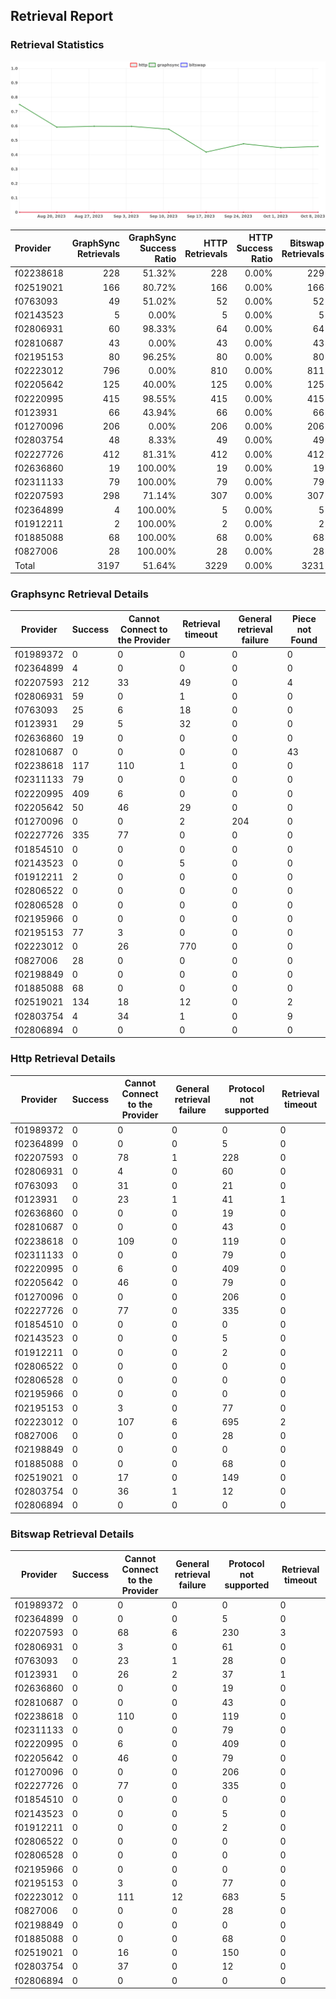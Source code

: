 ## Retrieval Report
### Retrieval Statistics
<img src="https://raw.githubusercontent.com/data-preservation-programs/filplus-checker-assets/main/filecoin-project/filecoin-plus-large-datasets/issues/2113/1697018527239.png"/>

| Provider  | GraphSync Retrievals | GraphSync Success Ratio | HTTP Retrievals | HTTP Success Ratio | Bitswap Retrievals | Bitswap Success Ratio |
| :-------- | -------------------: | ----------------------: | --------------: | -----------------: | -----------------: | --------------------: |
| f02238618 |                  228 |                  51.32% |             228 |              0.00% |                229 |                 0.00% |
| f02519021 |                  166 |                  80.72% |             166 |              0.00% |                166 |                 0.00% |
| f0763093  |                   49 |                  51.02% |              52 |              0.00% |                 52 |                 0.00% |
| f02143523 |                    5 |                   0.00% |               5 |              0.00% |                  5 |                 0.00% |
| f02806931 |                   60 |                  98.33% |              64 |              0.00% |                 64 |                 0.00% |
| f02810687 |                   43 |                   0.00% |              43 |              0.00% |                 43 |                 0.00% |
| f02195153 |                   80 |                  96.25% |              80 |              0.00% |                 80 |                 0.00% |
| f02223012 |                  796 |                   0.00% |             810 |              0.00% |                811 |                 0.00% |
| f02205642 |                  125 |                  40.00% |             125 |              0.00% |                125 |                 0.00% |
| f02220995 |                  415 |                  98.55% |             415 |              0.00% |                415 |                 0.00% |
| f0123931  |                   66 |                  43.94% |              66 |              0.00% |                 66 |                 0.00% |
| f01270096 |                  206 |                   0.00% |             206 |              0.00% |                206 |                 0.00% |
| f02803754 |                   48 |                   8.33% |              49 |              0.00% |                 49 |                 0.00% |
| f02227726 |                  412 |                  81.31% |             412 |              0.00% |                412 |                 0.00% |
| f02636860 |                   19 |                 100.00% |              19 |              0.00% |                 19 |                 0.00% |
| f02311133 |                   79 |                 100.00% |              79 |              0.00% |                 79 |                 0.00% |
| f02207593 |                  298 |                  71.14% |             307 |              0.00% |                307 |                 0.00% |
| f02364899 |                    4 |                 100.00% |               5 |              0.00% |                  5 |                 0.00% |
| f01912211 |                    2 |                 100.00% |               2 |              0.00% |                  2 |                 0.00% |
| f01885088 |                   68 |                 100.00% |              68 |              0.00% |                 68 |                 0.00% |
| f0827006  |                   28 |                 100.00% |              28 |              0.00% |                 28 |                 0.00% |
| Total     |                 3197 |                  51.64% |            3229 |              0.00% |               3231 |                 0.00% |

### Graphsync Retrieval Details
| Provider  | Success | Cannot Connect to the Provider | Retrieval timeout | General retrieval failure | Piece not Found |
| --------- | ------- | ------------------------------ | ----------------- | ------------------------- | --------------- |
| f01989372 | 0       | 0                              | 0                 | 0                         | 0               |
| f02364899 | 4       | 0                              | 0                 | 0                         | 0               |
| f02207593 | 212     | 33                             | 49                | 0                         | 4               |
| f02806931 | 59      | 0                              | 1                 | 0                         | 0               |
| f0763093  | 25      | 6                              | 18                | 0                         | 0               |
| f0123931  | 29      | 5                              | 32                | 0                         | 0               |
| f02636860 | 19      | 0                              | 0                 | 0                         | 0               |
| f02810687 | 0       | 0                              | 0                 | 0                         | 43              |
| f02238618 | 117     | 110                            | 1                 | 0                         | 0               |
| f02311133 | 79      | 0                              | 0                 | 0                         | 0               |
| f02220995 | 409     | 6                              | 0                 | 0                         | 0               |
| f02205642 | 50      | 46                             | 29                | 0                         | 0               |
| f01270096 | 0       | 0                              | 2                 | 204                       | 0               |
| f02227726 | 335     | 77                             | 0                 | 0                         | 0               |
| f01854510 | 0       | 0                              | 0                 | 0                         | 0               |
| f02143523 | 0       | 0                              | 5                 | 0                         | 0               |
| f01912211 | 2       | 0                              | 0                 | 0                         | 0               |
| f02806522 | 0       | 0                              | 0                 | 0                         | 0               |
| f02806528 | 0       | 0                              | 0                 | 0                         | 0               |
| f02195966 | 0       | 0                              | 0                 | 0                         | 0               |
| f02195153 | 77      | 3                              | 0                 | 0                         | 0               |
| f02223012 | 0       | 26                             | 770               | 0                         | 0               |
| f0827006  | 28      | 0                              | 0                 | 0                         | 0               |
| f02198849 | 0       | 0                              | 0                 | 0                         | 0               |
| f01885088 | 68      | 0                              | 0                 | 0                         | 0               |
| f02519021 | 134     | 18                             | 12                | 0                         | 2               |
| f02803754 | 4       | 34                             | 1                 | 0                         | 9               |
| f02806894 | 0       | 0                              | 0                 | 0                         | 0               |

### Http Retrieval Details
| Provider  | Success | Cannot Connect to the Provider | General retrieval failure | Protocol not supported | Retrieval timeout |
| --------- | ------- | ------------------------------ | ------------------------- | ---------------------- | ----------------- |
| f01989372 | 0       | 0                              | 0                         | 0                      | 0                 |
| f02364899 | 0       | 0                              | 0                         | 5                      | 0                 |
| f02207593 | 0       | 78                             | 1                         | 228                    | 0                 |
| f02806931 | 0       | 4                              | 0                         | 60                     | 0                 |
| f0763093  | 0       | 31                             | 0                         | 21                     | 0                 |
| f0123931  | 0       | 23                             | 1                         | 41                     | 1                 |
| f02636860 | 0       | 0                              | 0                         | 19                     | 0                 |
| f02810687 | 0       | 0                              | 0                         | 43                     | 0                 |
| f02238618 | 0       | 109                            | 0                         | 119                    | 0                 |
| f02311133 | 0       | 0                              | 0                         | 79                     | 0                 |
| f02220995 | 0       | 6                              | 0                         | 409                    | 0                 |
| f02205642 | 0       | 46                             | 0                         | 79                     | 0                 |
| f01270096 | 0       | 0                              | 0                         | 206                    | 0                 |
| f02227726 | 0       | 77                             | 0                         | 335                    | 0                 |
| f01854510 | 0       | 0                              | 0                         | 0                      | 0                 |
| f02143523 | 0       | 0                              | 0                         | 5                      | 0                 |
| f01912211 | 0       | 0                              | 0                         | 2                      | 0                 |
| f02806522 | 0       | 0                              | 0                         | 0                      | 0                 |
| f02806528 | 0       | 0                              | 0                         | 0                      | 0                 |
| f02195966 | 0       | 0                              | 0                         | 0                      | 0                 |
| f02195153 | 0       | 3                              | 0                         | 77                     | 0                 |
| f02223012 | 0       | 107                            | 6                         | 695                    | 2                 |
| f0827006  | 0       | 0                              | 0                         | 28                     | 0                 |
| f02198849 | 0       | 0                              | 0                         | 0                      | 0                 |
| f01885088 | 0       | 0                              | 0                         | 68                     | 0                 |
| f02519021 | 0       | 17                             | 0                         | 149                    | 0                 |
| f02803754 | 0       | 36                             | 1                         | 12                     | 0                 |
| f02806894 | 0       | 0                              | 0                         | 0                      | 0                 |

### Bitswap Retrieval Details
| Provider  | Success | Cannot Connect to the Provider | General retrieval failure | Protocol not supported | Retrieval timeout |
| --------- | ------- | ------------------------------ | ------------------------- | ---------------------- | ----------------- |
| f01989372 | 0       | 0                              | 0                         | 0                      | 0                 |
| f02364899 | 0       | 0                              | 0                         | 5                      | 0                 |
| f02207593 | 0       | 68                             | 6                         | 230                    | 3                 |
| f02806931 | 0       | 3                              | 0                         | 61                     | 0                 |
| f0763093  | 0       | 23                             | 1                         | 28                     | 0                 |
| f0123931  | 0       | 26                             | 2                         | 37                     | 1                 |
| f02636860 | 0       | 0                              | 0                         | 19                     | 0                 |
| f02810687 | 0       | 0                              | 0                         | 43                     | 0                 |
| f02238618 | 0       | 110                            | 0                         | 119                    | 0                 |
| f02311133 | 0       | 0                              | 0                         | 79                     | 0                 |
| f02220995 | 0       | 6                              | 0                         | 409                    | 0                 |
| f02205642 | 0       | 46                             | 0                         | 79                     | 0                 |
| f01270096 | 0       | 0                              | 0                         | 206                    | 0                 |
| f02227726 | 0       | 77                             | 0                         | 335                    | 0                 |
| f01854510 | 0       | 0                              | 0                         | 0                      | 0                 |
| f02143523 | 0       | 0                              | 0                         | 5                      | 0                 |
| f01912211 | 0       | 0                              | 0                         | 2                      | 0                 |
| f02806522 | 0       | 0                              | 0                         | 0                      | 0                 |
| f02806528 | 0       | 0                              | 0                         | 0                      | 0                 |
| f02195966 | 0       | 0                              | 0                         | 0                      | 0                 |
| f02195153 | 0       | 3                              | 0                         | 77                     | 0                 |
| f02223012 | 0       | 111                            | 12                        | 683                    | 5                 |
| f0827006  | 0       | 0                              | 0                         | 28                     | 0                 |
| f02198849 | 0       | 0                              | 0                         | 0                      | 0                 |
| f01885088 | 0       | 0                              | 0                         | 68                     | 0                 |
| f02519021 | 0       | 16                             | 0                         | 150                    | 0                 |
| f02803754 | 0       | 37                             | 0                         | 12                     | 0                 |
| f02806894 | 0       | 0                              | 0                         | 0                      | 0                 |
